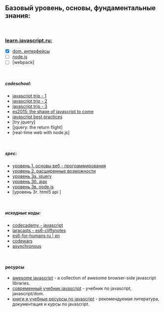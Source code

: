 ## Базовый уровень, основы, фундаментальные знания:

&nbsp;

### [learn.javascript.ru:](https://learn.javascript.ru/?map)
- [x] [dom, интерфейсы](link/others/learn.javascript/ch1.md)
- [ ] [node.js]()
- [ ] [webpack]

&nbsp; 

##### codeschool:
* [javascript trip - 1](link/codeschool/js-road-trip-1/ch1.md)
* [javascript trip - 2](link/codeschool/js-road-trip-2/ch1.md)
* [javascript trip - 3](link/codeschool/js-road-trip-3/ch1.md)
* [es2015: the shape of javascript to come](link/codeschool/js-es6/ch1.md)
* [javascript best practices](link/codeschool/js-best-practices/ch1.md)
&nbsp;
* [try jquery]
* [jquery: the return flight]
&nbsp;
* [real-time web with node.js]

&nbsp; 

##### spec:
* [уровень 1. основы веб - программирования](link/specialist/level-1/ch1.md)
* [уровень 2. расширенные возможности](link/specialist/level-2/ch1.md)
* [уровень 3а. jquery](link/specialist/level-3/ch1.md)
* [уровень 3б. ajax](link/specialist/level-4/ch1.md)
* [уровень 3в. node.js](link/specialist/level-5/ch1.md)
* [уровень 3г. html5 api ]

&nbsp; 

##### исходные коды:
* [codecademy - javascript](link/others/codeacademy/ch1.md)
* [laracasts - es6-cliffsnotes](link/others/laracasts/ch1.md)
* [es6-for-humans ru | en](link/others/es6/)
* [codewars](link/others/codewars/ch1.md)
* [asynchronous](link/others/asynchronous/ch1.md)


&nbsp; 

#### ресурсы
- [awesome javascript](https://github.com/sorrycc/awesome-javascript) - a collection of awesome browser-side javascript libraries.
- [современный учебник javascript](http://learn.javascript.ru/) - учебник по javascript, javascript/dom.
- [книги и учебные ресурсы по javascript](http://ru.stackoverflow.com/questions/474385/%d0%9a%d0%bd%d0%b8%d0%b3%d0%b8-%d0%b8-%d1%83%d1%87%d0%b5%d0%b1%d0%bd%d1%8b%d0%b5-%d1%80%d0%b5%d1%81%d1%83%d1%80%d1%81%d1%8b-%d0%bf%d0%be-javascript) - рекомендуемая литература, документация и курсы по javascript.